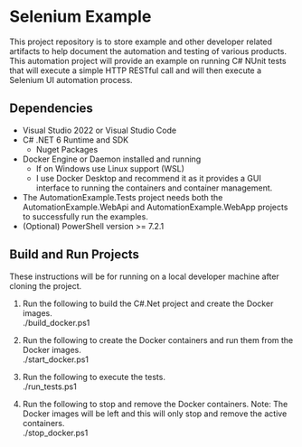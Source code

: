 # Selenium Example

This project repository is to store example and other developer related artifacts to help document the automation and testing of various products. This automation project will provide an example on running C# NUnit tests that will execute a simple HTTP RESTful call and will then execute a Selenium UI automation process.

## Dependencies

* Visual Studio 2022 or Visual Studio Code
* C# .NET 6 Runtime and SDK
  * Nuget Packages
* Docker Engine or Daemon installed and running
  * If on Windows use Linux support (WSL)
  * I use Docker Desktop and recommend it as it provides a GUI interface to running the containers and container management.
* The AutomationExample.Tests project needs both the AutomationExample.WebApi and AutomationExample.WebApp projects to successfully run the examples.
* (Optional) PowerShell version >= 7.2.1

## Build and Run Projects

These instructions will be for running on a local developer machine after cloning the project.

1. Run the following to build the C#.Net project and create the Docker images.</br>
./build_docker.ps1

2. Run the following to create the Docker containers and run them from the Docker images.</br>
./start_docker.ps1

3. Run the following to execute the tests.</br>
./run_tests.ps1

4. Run the following to stop and remove the Docker containers. Note: The Docker images will be left and this will only stop and remove the active containers.</br>
./stop_docker.ps1
